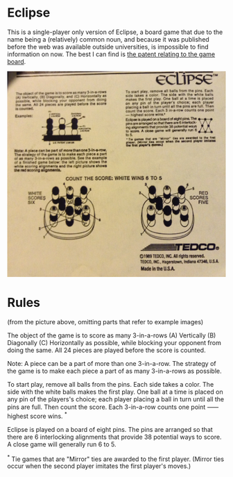 # Eclipse

This is a single-player only version of Eclipse, a board game that due to the name being a (relatively) common noun, and because it was published before the web was available outside universities, is impossible to find information on now. The best I can find is [the patent relating to the game board](https://www.google.com/patents/US3556526).

![photo of the rules](EclipseRules.jpg)

# Rules

(from the picture above, omitting parts that refer to example images)

The object of the game is to score as many 3-in-a-rows (A) Vertically (B) Diagonally (C) Horizontally as possible, while blocking  your opponent from doing the same. All 24 pieces are played before the score is counted.

Note: A piece can be a part of more than one 3-in-a-row. The strategy of the game is to make each piece a part of as many 3-in-a-rows as possible.

To start play, remove all balls from the pins. Each side takes a color. The side with the white balls makes the first play. One ball at a time is placed on any pin of the players's choice; each player placing a ball in turn until all the pins are full. Then count the score. Each 3-in-a-row counts one point ⸺ highest score wins. <sup>*</sup>

Eclipse is played on a board of eight pins. The pins are arranged so that there are 6 interlocking alignments that provide 38 potential ways to score. A close game will generally run 6 to 5.


<sup>*</sup> Tie games that are "Mirror" ties are awarded to the first player. (Mirror ties occur when the second player imitates the first player's moves.)
